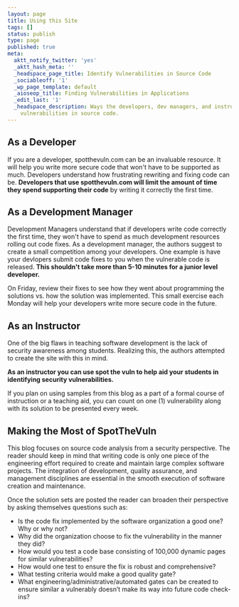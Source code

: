 ```yaml
---
layout: page
title: Using this Site
tags: []
status: publish
type: page
published: true
meta:
  aktt_notify_twitter: 'yes'
  _aktt_hash_meta: ''
  _headspace_page_title: Identify Vulnerabilities in Source Code
  _sociableoff: '1'
  _wp_page_template: default
  _aioseop_title: Finding Vulnerabilities in Applications
  _edit_last: '1'
  _headspace_description: Ways the developers, dev managers, and instructors can identify
    vulnerabilities in source code.
---
```


## As a Developer
If you are a developer, spotthevuln.com can be an invaluable resource. It will help you write more secure code that won't have to be supported as much. Developers understand how frustrating rewriting and fixing code can be. __Developers that use spotthevuln.com will limit the amount of time they spend supporting their code__ by writing it correctly the first time.


## As a Development Manager
Development Managers understand that if developers write code correctly the first time, they won't have to spend as much development resources rolling out code fixes. As a development manager, the authors suggest to create a small competition among your developers. One example is have your devlopers submit code fixes to you when the vulnerable code is released. __This shouldn't take more than 5-10 minutes for a junior level developer.__

On Friday, review their fixes to see how they went about programming the solutions vs. how the solution was implemented. This small exercise each Monday will help your developers write more secure code in the future.

## As an Instructor
One of the big flaws in teaching software development is the lack of security awareness among students. Realizing this, the authors attempted to create the site with this in mind.

__As an instructor you can use spot the vuln to help aid your students in identifying security vulnerabilities.__

If you plan on using samples from this blog as a part of a formal course of instruction or a teaching aid, you can count on one (1) vulnerability along with its solution to be presented every week.

## Making the Most of SpotTheVuln
This blog focuses on source code analysis from a security perspective. The reader should keep in mind that writing code is only one piece of the engineering effort required to create and maintain large complex software projects. The integration of development, quality assurance, and management disciplines are essential in the smooth execution of software creation and maintenance.

Once the solution sets are posted the reader can broaden their perspective by asking themselves questions such as:

* Is the code fix implemented by the software organization a good one? Why or why not?
* Why did the organization choose to fix the vulnerability in the manner they did?
* How would you test a code base consisting of 100,000 dynamic pages for similar vulnerabilities?
* How would one test to ensure the fix is robust and comprehensive?
* What testing criteria would make a good quality gate?
* What engineering/administrative/automated gates can be created to ensure similar a vulnerably doesn’t make its way into future code check-ins?
